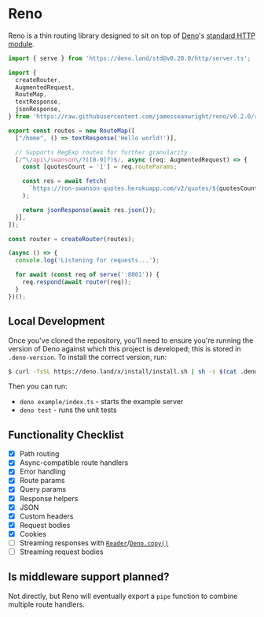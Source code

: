 # Reno

Reno is a thin routing library designed to sit on top of [Deno](https://deno.land/)'s [standard HTTP module](https://github.com/denoland/deno_std/tree/master/http).

```ts
import { serve } from 'https://deno.land/std@v0.20.0/http/server.ts';

import {
  createRouter,
  AugmentedRequest,
  RouteMap,
  textResponse,
  jsonResponse,
} from 'https://raw.githubusercontent.com/jamesseanwright/reno/v0.2.0/reno/mod.ts';

export const routes = new RouteMap([
  ["/home", () => textResponse('Hello world!')],

  // Supports RegExp routes for further granularity
  [/^\/api\/swanson\/?([0-9]?)$/, async (req: AugmentedRequest) => {
    const [quotesCount = '1'] = req.routeParams;

    const res = await fetch(
      `https://ron-swanson-quotes.herokuapp.com/v2/quotes/${quotesCount}`,
    );

    return jsonResponse(await res.json());
  }],
]);

const router = createRouter(routes);

(async () => {
  console.log('Listening for requests...');

  for await (const req of serve(':8001')) {
    req.respond(await router(req));
  }
})();
```

## Local Development

Once you've cloned the repository, you'll need to ensure you're running the version of Deno against which this project is developed; this is stored in `.deno-version`. To install the correct version, run:

```sh
$ curl -fsSL https://deno.land/x/install/install.sh | sh -s $(cat .deno-version)
```

Then you can run:

* `deno example/index.ts` - starts the example server
* `deno test` - runs the unit tests

## Functionality Checklist

* [x] Path routing
* [x] Async-compatible route handlers
* [x] Error handling
* [x] Route params
* [x] Query params
* [x] Response helpers
* [x] JSON
* [x] Custom headers
* [x] Request bodies
* [x] Cookies
* [ ] Streaming responses with [`Reader`](https://deno.land/typedoc/interfaces/_deno_.reader.html)/[`Deno.copy()`](https://deno.land/typedoc/index.html#copy)
* [ ] Streaming request bodies

## Is middleware support planned?

Not directly, but Reno will eventually export a `pipe` function to combine multiple route handlers.
